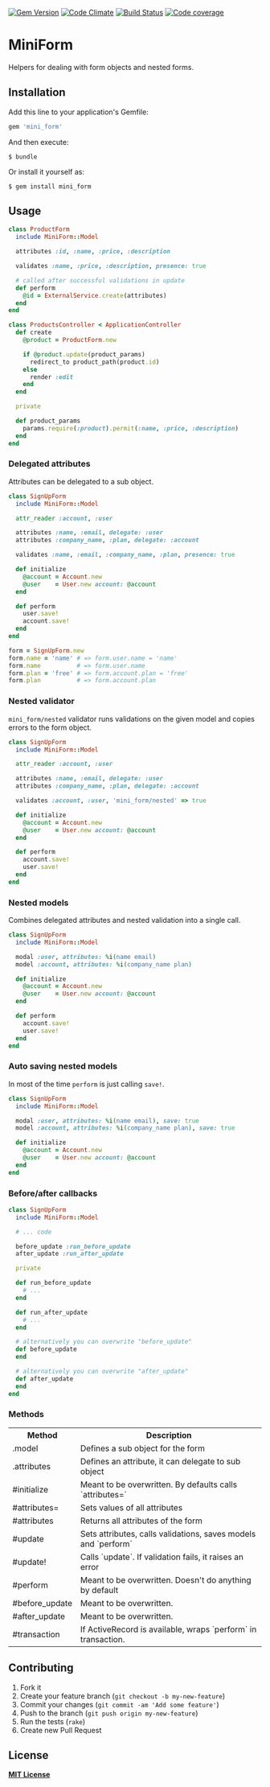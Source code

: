 [![Gem Version](https://badge.fury.io/rb/mini_form.png)](http://badge.fury.io/rb/mini_form)
[![Code Climate](https://codeclimate.com/github/RStankov/MiniForm.png)](https://codeclimate.com/github/RStankov/MiniForm)
[![Build Status](https://secure.travis-ci.org/RStankov/MiniForm.png)](http://travis-ci.org/RStankov/MiniForm)
[![Code coverage](https://coveralls.io/repos/RStankov/MiniForm/badge.png?branch=master)](https://coveralls.io/r/RStankov/MiniForm)

# MiniForm

Helpers for dealing with form objects and nested forms.

## Installation

Add this line to your application's Gemfile:

```ruby
gem 'mini_form'
```

And then execute:

    $ bundle

Or install it yourself as:

    $ gem install mini_form

## Usage

```ruby
class ProductForm
  include MiniForm::Model

  attributes :id, :name, :price, :description

  validates :name, :price, :description, presence: true

  # called after successful validations in update
  def perform
    @id = ExternalService.create(attributes)
  end
end
```

```ruby
class ProductsController < ApplicationController
  def create
    @product = ProductForm.new

    if @product.update(product_params)
      redirect_to product_path(product.id)
    else
      render :edit
    end
  end

  private

  def product_params
    params.require(:product).permit(:name, :price, :description)
  end
end
```

### Delegated attributes

Attributes can be delegated to a sub object.

```ruby
class SignUpForm
  include MiniForm::Model

  attr_reader :account, :user

  attributes :name, :email, delegate: :user
  attributes :company_name, :plan, delegate: :account

  validates :name, :email, :company_name, :plan, presence: true

  def initialize
    @account = Account.new
    @user    = User.new account: @account
  end

  def perform
    user.save!
    account.save!
  end
end
```

```ruby
form = SignUpForm.new
form.name = 'name' # => form.user.name = 'name'
form.name          # => form.user.name
form.plan = 'free' # => form.account.plan = 'free'
form.plan          # => form.account.plan
```

### Nested validator

`mini_form/nested` validator runs validations on the given model and copies errors to the form object.

```ruby
class SignUpForm
  include MiniForm::Model

  attr_reader :account, :user

  attributes :name, :email, delegate: :user
  attributes :company_name, :plan, delegate: :account

  validates :account, :user, 'mini_form/nested' => true

  def initialize
    @account = Account.new
    @user    = User.new account: @account
  end

  def perform
    account.save!
    user.save!
  end
end
```

### Nested models

Combines delegated attributes and nested validation into a single call.

```ruby
class SignUpForm
  include MiniForm::Model

  modal :user, attributes: %i(name email)
  model :account, attributes: %i(company_name plan)

  def initialize
    @account = Account.new
    @user    = User.new account: @account
  end

  def perform
    account.save!
    user.save!
  end
end
```

### Auto saving nested models

In most of the time `perform` is just calling `save!`.

```ruby
class SignUpForm
  include MiniForm::Model

  modal :user, attributes: %i(name email), save: true
  model :account, attributes: %i(company_name plan), save: true

  def initialize
    @account = Account.new
    @user    = User.new account: @account
  end
end
```

### Before/after callbacks

```ruby
class SignUpForm
  include MiniForm::Model

  # ... code

  before_update :run_before_update
  after_update :run_after_update

  private

  def run_before_update
    # ...
  end

  def run_after_update
    # ...
  end

  # alternatively you can overwrite "before_update"
  def before_update
  end

  # alternatively you can overwrite "after_update"
  def after_update
  end
end
```

### Methods

<table>
  <tr>
    <th>Method</th>
    <th>Description</th>
  </tr>
  <tr>
    <td>.model</td>
    <td>Defines a sub object for the form</td>
  </tr>
  <tr>
    <td>.attributes</td>
    <td>Defines an attribute, it can delegate to sub object</td>
  </tr>
  <tr>
    <td>#initialize</td>
    <td>Meant to be overwritten. By defaults calls `attributes=`</td>
  </tr>
  <tr>
    <td>#attributes=</td>
    <td>Sets values of all attributes</td>
  </tr>
  <tr>
    <td>#attributes</td>
    <td>Returns all attributes of the form</td>
  </tr>
  <tr>
    <td>#update</td>
    <td>Sets attributes, calls validations, saves models and `perform`</td>
  </tr>
  <tr>
    <td>#update!</td>
    <td>Calls `update`. If validation fails, it raises an error</td>
  </tr>
  <tr>
    <td>#perform</td>
    <td>Meant to be overwritten. Doesn't do anything by default</td>
  </tr>
  <tr>
    <td>#before_update</td>
    <td>Meant to be overwritten.</td>
  </tr>
  <tr>
    <td>#after_update</td>
    <td>Meant to be overwritten.</td>
  </tr>
  <tr>
    <td>#transaction</td>
    <td>If ActiveRecord is available, wraps `perform` in transaction.</td>
  </tr>
</table>

## Contributing

1. Fork it
2. Create your feature branch (`git checkout -b my-new-feature`)
3. Commit your changes (`git commit -am 'Add some feature'`)
4. Push to the branch (`git push origin my-new-feature`)
5. Run the tests (`rake`)
6. Create new Pull Request

## License

**[MIT License](https://github.com/RStankov/MiniForm/blob/master/LICENSE.txt)**

